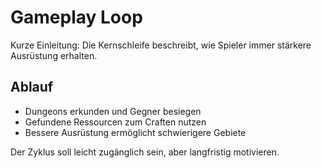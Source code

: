 # Gameplay Loop

Kurze Einleitung: Die Kernschleife beschreibt, wie Spieler immer stärkere Ausrüstung erhalten.

## Ablauf
- Dungeons erkunden und Gegner besiegen
- Gefundene Ressourcen zum Craften nutzen
- Bessere Ausrüstung ermöglicht schwierigere Gebiete

Der Zyklus soll leicht zugänglich sein, aber langfristig motivieren.
